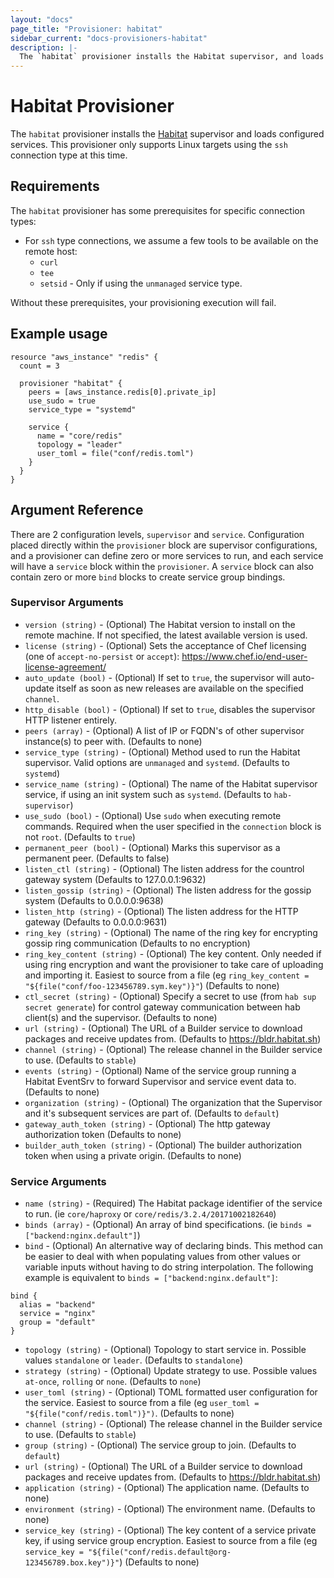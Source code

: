 ```yaml
---
layout: "docs"
page_title: "Provisioner: habitat"
sidebar_current: "docs-provisioners-habitat"
description: |-
  The `habitat` provisioner installs the Habitat supervisor, and loads configured services.
---
```


# Habitat Provisioner

The `habitat` provisioner installs the [Habitat](https://habitat.sh) supervisor and loads configured services. This provisioner only supports Linux targets using the `ssh` connection type at this time.
## Requirements

The `habitat` provisioner has some prerequisites for specific connection types:

- For `ssh` type connections, we assume a few tools to be available on the remote host:
  * `curl`
  * `tee`
  * `setsid` - Only if using the `unmanaged` service type.

Without these prerequisites, your provisioning execution will fail.

## Example usage

```hcl
resource "aws_instance" "redis" {
  count = 3

  provisioner "habitat" {
    peers = [aws_instance.redis[0].private_ip]
    use_sudo = true
    service_type = "systemd"

    service {
      name = "core/redis"
      topology = "leader"
      user_toml = file("conf/redis.toml")
    }
  }
}

```

## Argument Reference

There are 2 configuration levels, `supervisor` and `service`.  Configuration placed directly within the `provisioner` block are supervisor configurations, and a provisioner can define zero or more services to run, and each service will have a `service` block within the `provisioner`.  A `service` block can also contain zero or more `bind` blocks to create service group bindings.

### Supervisor Arguments
* `version (string)` - (Optional) The Habitat version to install on the remote machine.  If not specified, the latest available version is used.
* `license (string)` - (Optional) Sets the acceptance of Chef licensing (one of `accept-no-persist` or `accept`): https://www.chef.io/end-user-license-agreement/
* `auto_update (bool)` - (Optional) If set to `true`, the supervisor will auto-update itself as soon as new releases are available on the specified `channel`.
* `http_disable (bool)` - (Optional) If set to `true`, disables the supervisor HTTP listener entirely.
* `peers (array)` - (Optional) A list of IP or FQDN's of other supervisor instance(s) to peer with. (Defaults to none)
* `service_type (string)` - (Optional) Method used to run the Habitat supervisor.  Valid options are `unmanaged` and `systemd`.  (Defaults to `systemd`)
* `service_name (string)` - (Optional) The name of the Habitat supervisor service, if using an init system such as `systemd`. (Defaults to `hab-supervisor`)
* `use_sudo (bool)` - (Optional) Use `sudo` when executing remote commands.  Required when the user specified in the `connection` block is not `root`.  (Defaults to `true`)
* `permanent_peer (bool)` - (Optional) Marks this supervisor as a permanent peer.  (Defaults to false)
* `listen_ctl (string)` - (Optional) The listen address for the countrol gateway system (Defaults to 127.0.0.1:9632)
* `listen_gossip (string)` - (Optional) The listen address for the gossip system (Defaults to 0.0.0.0:9638)
* `listen_http (string)` - (Optional) The listen address for the HTTP gateway (Defaults to 0.0.0.0:9631)
* `ring_key (string)` - (Optional) The name of the ring key for encrypting gossip ring communication (Defaults to no encryption)
* `ring_key_content (string)` - (Optional) The key content.  Only needed if using ring encryption and want the provisioner to take care of uploading and importing it.  Easiest to source from a file (eg `ring_key_content = "${file("conf/foo-123456789.sym.key")}"`) (Defaults to none)
* `ctl_secret (string)` - (Optional) Specify a secret to use (from `hab sup secret generate`) for control gateway communication between hab client(s) and the supervisor.  (Defaults to none)
* `url (string)` - (Optional) The URL of a Builder service to download packages and receive updates from.  (Defaults to https://bldr.habitat.sh)
* `channel (string)` - (Optional) The release channel in the Builder service to use. (Defaults to `stable`)
* `events (string)` - (Optional) Name of the service group running a Habitat EventSrv to forward Supervisor and service event data to. (Defaults to none)
* `organization (string)` - (Optional) The organization that the Supervisor and it's subsequent services are part of. (Defaults to `default`)
* `gateway_auth_token (string)` - (Optional) The http gateway authorization token (Defaults to none)
* `builder_auth_token (string)` - (Optional) The builder authorization token when using a private origin. (Defaults to none)

### Service Arguments
* `name (string)` - (Required) The Habitat package identifier of the service to run. (ie `core/haproxy` or `core/redis/3.2.4/20171002182640`)
* `binds (array)` - (Optional) An array of bind specifications. (ie `binds = ["backend:nginx.default"]`)
* `bind` - (Optional) An alternative way of declaring binds.  This method can be easier to deal with when populating values from other values or variable inputs without having to do string interpolation. The following example is equivalent to `binds = ["backend:nginx.default"]`:

```hcl
bind {
  alias = "backend"
  service = "nginx"
  group = "default"
}
```
* `topology (string)` - (Optional) Topology to start service in. Possible values `standalone` or `leader`.  (Defaults to `standalone`)
* `strategy (string)` - (Optional) Update strategy to use. Possible values `at-once`, `rolling` or `none`.  (Defaults to `none`)
* `user_toml (string)` - (Optional) TOML formatted user configuration for the service. Easiest to source from a file (eg `user_toml = "${file("conf/redis.toml")}")`.  (Defaults to none)
* `channel (string)` - (Optional) The release channel in the Builder service to use. (Defaults to `stable`)
* `group (string)` - (Optional) The service group to join.  (Defaults to `default`)
* `url (string)` - (Optional) The URL of a Builder service to download packages and receive updates from.  (Defaults to https://bldr.habitat.sh)
* `application (string)` - (Optional) The application name.  (Defaults to none)
* `environment (string)` - (Optional) The environment name.  (Defaults to none)
* `service_key (string)` - (Optional) The key content of a service private key, if using service group encryption.  Easiest to source from a file (eg `service_key = "${file("conf/redis.default@org-123456789.box.key")}"`) (Defaults to none)
